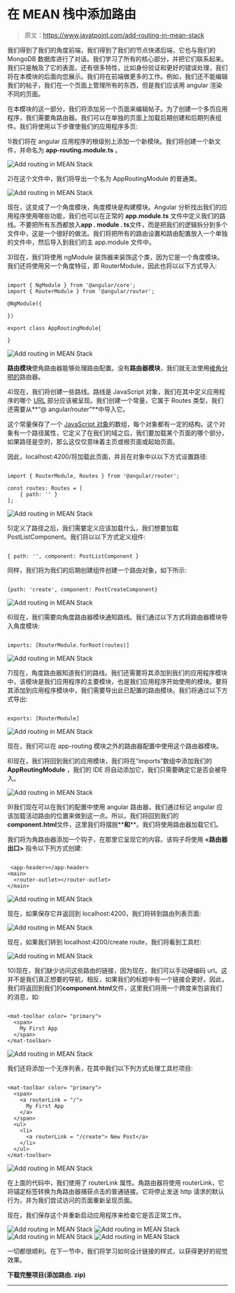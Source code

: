 # 在 MEAN 栈中添加路由

> 原文：<https://www.javatpoint.com/add-routing-in-mean-stack>

我们得到了我们的角度前端，我们得到了我们的节点快递后端，它也与我们的 MongoDB 数据库进行了对话。我们学习了所有的核心部分，并把它们联系起来。我们只是触及了它的表面，还有很多特性，比如身份验证和更好的错误处理，我们将在本模块的后面向您展示。我们将在前端做更多的工作。例如，我们还不能编辑我们的帖子，我们在一个页面上管理所有的东西，但是我们应该用 angular 渲染不同的页面。

在本模块的这一部分，我们将添加另一个页面来编辑帖子。为了创建一个多页应用程序，我们需要角路由器。我们可以在单独的页面上加载后期创建和后期列表组件。我们将使用以下步骤使我们的应用程序多页:

1)我们将在 angular 应用程序的根级别上添加一个新模块。我们将创建一个新文件，并命名为 **app-routing.module.ts** 。

![Add routing in MEAN Stack](img/f73b6cbd0daccb53490a5aad29175b1d.png)

2)在这个文件中，我们将导出一个名为 AppRoutingModule 的普通类。

![Add routing in MEAN Stack](img/e4cd598e719477cc53a54cd7a2dc875d.png)

现在，这变成了一个角度模块，角度模块是构建模块。Angular 分析找出我们的应用程序使用哪些功能，我们也可以在正常的 **app.module.ts** 文件中定义我们的路线。不要把所有东西都放入**app . module . ts**文件，而是把我们的逻辑拆分到多个文件中，这是一个很好的做法。我们将把所有的路由设置和路由配置放入一个单独的文件中，然后导入到我们的主 app.module 文件中。

3)现在，我们将使用 ngModule 装饰器来装饰这个类，因为它是一个角度模块。我们还将使用另一个角度特征，即 RouterModule，因此也将以以下方式导入:

```

import { NgModule } from '@angular/core';
import { RouterModule } from '@angular/router';

@NgModule({

})

export class AppRoutingModule{

}

```

![Add routing in MEAN Stack](img/7df04722fcab8c9fcdbc1883d14a7af3.png)

**路由模块**使角路由器能够处理路由配置。没有**路由器模块**，我们就无法使用[棱角分明的](https://www.javatpoint.com/angularjs-tutorial)路由器。

4)现在，我们将创建一些路线。路线是 JavaScript 对象，我们在其中定义应用程序的哪个 [URL](https://www.javatpoint.com/url-full-form) 部分应该被呈现。我们创建一个常量，它属于 Routes 类型，我们还需要从**“@ angular/router”**中导入它。

这个常量保存了一个 [JavaScript 对象](https://www.javatpoint.com/javascript-objects)的数组，每个对象都有一定的结构。这个对象有一个路径属性，它定义了在我们的域之后，我们要加载某个页面的哪个部分，如果路径是空的，那么这仅仅意味着主页或根页面或起始页面。

因此，localhost:4200/将加载此页面，并且在对象中以以下方式设置路径:

```

import { RouterModule, Routes } from '@angular/router';

const routes: Routes = [
    { path: '' }
];

```

![Add routing in MEAN Stack](img/db17ecfea6e617b732ef03fbfd436941.png)

5)定义了路径之后，我们需要定义应该加载什么，我们想要加载 PostListComponent。我们将以以下方式定义组件:

```

{ path: '', component: PostListComponent }

```

同样，我们将为我们的后期创建组件创建一个路由对象，如下所示:

```

{path: 'create', component: PostCreateComponent}

```

![Add routing in MEAN Stack](img/dae442060da580c2f25df471038dccfe.png)

6)现在，我们需要向角度路由器模块通知路线。我们通过以下方式将路由器模块导入角度模块:

```

imports: [RouterModule.forRoot(routes)]

```

![Add routing in MEAN Stack](img/6a4790365fc584adb0abcf7d83b9e99c.png)

7)现在，角度路由器知道我们的路线。我们还需要将其添加到我们的应用程序模块中，该模块是我们应用程序的主要模块，也是我们应用程序开始使用的模块。要将其添加到应用程序模块中，我们需要导出此已配置的路由模块。我们将通过以下方式导出:

```

exports: [RouterModule]

```

![Add routing in MEAN Stack](img/94f58f865cd3d79e8db686af4b578f51.png)

现在，我们可以在 app-routing 模块之外的路由器配置中使用这个路由器模块。

8)现在，我们将回到我们的应用模块，我们将在“imports”数组中添加我们的 **AppRoutingModule** ，我们的 IDE 将自动添加它，我们只需要确定它是否会被导入。

![Add routing in MEAN Stack](img/8b40518051f7f27a0e84585b22d8a552.png)

9)我们现在可以在我们的配置中使用 angular 路由器，我们通过标记 angular 应该加载活动路由的位置来做到这一点。所以，我们将回到我们的**component.html**文件，这里我们将摆脱**<app-post-create></app-post-create>**和**<app-post-list><app-post-list>**。我们将使用路由器加载它们。

我们将为角路由器添加一个钩子，在那里它呈现它的内容。该钩子将使用 **<路由器出口>** 指令以下列方式创建:

```

 <app-header></app-header>
<main>
  <router-outlet></router-outlet>
</main>

```

![Add routing in MEAN Stack](img/f00129488ecd25889c2da95407220fb9.png)

现在，如果保存它并返回到 localhost:4200，我们将转到路由列表页面:

![Add routing in MEAN Stack](img/07981b34681f1cbf971a5f1a25c745ff.png)

现在，如果我们转到 localhost:4200/create route，我们将看到工具栏:

![Add routing in MEAN Stack](img/fec7d1eca2a7429ec05e5af879d00a1e.png)

10)现在，我们缺少访问这些路由的链接，因为现在，我们可以手动硬编码 url。这并不是我们真正想要的导航，相反，如果我们的标题中有一个链接会更好。因此，我们将返回到我们的**component.html**文件，这里我们将用一个跨度来包装我们的消息，如:

```

<mat-toolbar color= "primary"> 
  <span>
    My First App
  </span>
</mat-toolbar>

```

![Add routing in MEAN Stack](img/5685bc38a0cb3ddeeb2559d3f2fe4edc.png)

我们还将添加一个无序列表，在其中我们以下列方式处理工具栏项目:

```

<mat-toolbar color= "primary"> 
  <span>
    <a routerLink = "/">
      My First App
    </a>
  </span>
  <ul>
    <li>
      <a routerLink = "/create"> New Post</a>
    </li>
  </ul>
</mat-toolbar>

```

![Add routing in MEAN Stack](img/41f45e2bacf71f2f756e81b66b177045.png)

在上面的代码中，我们使用了 routerLink 属性。角路由器将使用 routerLink，它将锚定标签转换为角路由器捕获点击的普通链接。它将停止发送 http 请求的默认行为，并为我们尝试访问的页面重新呈现页面。

现在，我们保存这个并重新启动应用程序来检查它是否正常工作。

![Add routing in MEAN Stack](img/c42314d4fb7026d927526cbbd3a277d7.png)
![Add routing in MEAN Stack](img/6859b44f553d8a81ba6d765d0db6c026.png)
![Add routing in MEAN Stack](img/02ea3f1e980ebb72b69663be08ac12d0.png)
![Add routing in MEAN Stack](img/63936b95ac7c6b919fca937a06749b72.png)

一切都很顺利。在下一节中，我们将学习如何设计链接的样式，以获得更好的视觉效果。

**下载完整项目(添加路由. zip)**

* * *